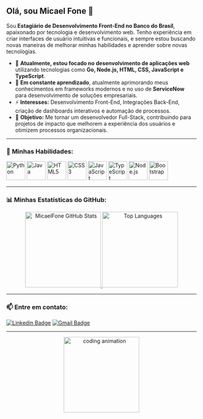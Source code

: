  ## Olá, sou Micael Fone 👋

Sou **Estagiário de Desenvolvimento Front-End no Banco do Brasil**, apaixonado por tecnologia e desenvolvimento web. Tenho experiência em criar interfaces de usuário intuitivas e funcionais, e sempre estou buscando novas maneiras de melhorar minhas habilidades e aprender sobre novas tecnologias.

- 🔭 **Atualmente, estou focado no desenvolvimento de aplicações web** utilizando tecnologias como **Go, Node.js, HTML, CSS, JavaScript e TypeScript**.
- 🌱 **Em constante aprendizado**, atualmente aprimorando meus conhecimentos em frameworks modernos e no uso de **ServiceNow** para desenvolvimento de soluções empresariais.
- ⚡ **Interesses:** Desenvolvimento Front-End, Integrações Back-End, criação de dashboards interativos e automação de processos.
- 🎯 **Objetivo:** Me tornar um desenvolvedor Full-Stack, contribuindo para projetos de impacto que melhorem a experiência dos usuários e otimizem processos organizacionais.

---

### 🔧 **Minhas Habilidades:**
<div style="display: inline-block">
  <img src="https://cdn.jsdelivr.net/gh/devicons/devicon/icons/python/python-original-wordmark.svg" height=50 width=50 alt="Python">
  <img src="https://cdn.jsdelivr.net/gh/devicons/devicon/icons/java/java-original-wordmark.svg" height=50 width=50 alt="Java">
  <img src="https://cdn.jsdelivr.net/gh/devicons/devicon/icons/html5/html5-original.svg" height=50 width=50 alt="HTML5">
  <img src="https://cdn.jsdelivr.net/gh/devicons/devicon/icons/css3/css3-original-wordmark.svg" height=50 width=50 alt="CSS3">
  <img src="https://cdn.jsdelivr.net/gh/devicons/devicon/icons/javascript/javascript-original.svg" height=50 width=50 alt="JavaScript">
  <img src="https://cdn.jsdelivr.net/gh/devicons/devicon/icons/typescript/typescript-original.svg" height=50 width=50 alt="TypeScript">
  <img src="https://cdn.jsdelivr.net/gh/devicons/devicon/icons/nodejs/nodejs-original-wordmark.svg" height=50 width=50 alt="Node.js">
  <img src="https://cdn.jsdelivr.net/gh/devicons/devicon/icons/bootstrap/bootstrap-plain-wordmark.svg" height=50 width=50 alt="Bootstrap">
</div>

---

### 📊 **Minhas Estatísticas do GitHub:**
<div align="center">
  <a href="https://github.com/MicaelFone/github-readme-stats">
    <img height=200 src="https://github-readme-stats.vercel.app/api?username=MicaelFone&show_icons=true&theme=radical" alt="MicaelFone GitHub Stats" />
  </a>
  <a href="https://github.com/MicaelFone/github-readme-stats">
    <img height=200 src="https://github-readme-stats.vercel.app/api/top-langs?username=MicaelFone&layout=compact&langs_count=8&card_width=320&theme=radical" alt="Top Languages" />
  </a>
</div>

---

### 📫 **Entre em contato:**
[![Linkedin Badge](https://img.shields.io/badge/-MicaelFone-blue?style=flat-square&logo=Linkedin&logoColor=white&link=https://www.linkedin.com/in/MicaelFone/)](https://www.linkedin.com/in/MicaelFone/) 
[![Gmail Badge](https://img.shields.io/badge/-micael@gmail.com-c14438?style=flat-square&logo=Gmail&logoColor=white&link=mailto:micael@gmail.com)](mailto:micael@gmail.com)

---
 
<div align="center">
  <img src="https://media.giphy.com/media/L1R1tvI9svkIWwpVYr/giphy.gif" height=200 alt="coding animation">
</div>
